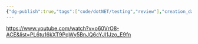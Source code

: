 ```yaml
---
{"dg-publish":true,"tags":["code/dotNET/testing","review"],"creation_date":"2024-05-03 13:17","permalink":"/code/playright-in-net/","dgPassFrontmatter":true}
---
```



https://www.youtube.com/watch?v=o60VrO8-ACE&list=PL6tu16kXT9PqWy5BnJQ6cYJI1Jzo_E9fn
